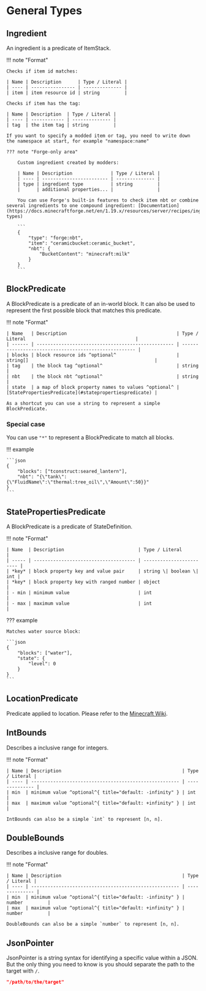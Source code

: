# General Types

## Ingredient

An ingredient is a predicate of ItemStack.

!!! note "Format"

    Checks if item id matches:

    | Name | Description      | Type / Literal |
    | ---- | ---------------- | -------------- |
    | item | item resource id | string         |

    Checks if item has the tag:

    | Name | Description  | Type / Literal |
    | ---- | ------------ | -------------- |
    | tag  | the item tag | string         |

    If you want to specify a modded item or tag, you need to write down the namespace at start, for example "namespace:name"

    ??? note "Forge-only area"

        Custom ingredient created by modders:

        | Name | Description              | Type / Literal |
        | ---- | ------------------------ | -------------- |
        | type | ingredient type          | string         |
        |      | additional properties... |                |

        You can use Forge's built-in features to check item nbt or combine several ingredients to one compound ingredient: [Documentation](https://docs.minecraftforge.net/en/1.19.x/resources/server/recipes/ingredients/#forge-types)

        ```
        {
            "type": "forge:nbt",
            "item": "ceramicbucket:ceramic_bucket",
            "nbt": {
                "BucketContent": "minecraft:milk"
            }
        }
        ```

## BlockPredicate

A BlockPredicate is a predicate of an in-world block. It can also be used to represent the first possible block that matches this predicate.

!!! note "Format"

    | Name   | Description                                        | Type / Literal                                        |
    | ------ | -------------------------------------------------- | ----------------------------------------------------- |
    | blocks | block resource ids ^optional^                      | string[]                                              |
    | tag    | the block tag ^optional^                           | string                                                |
    | nbt    | the block nbt ^optional^                           | string                                                |
    | state  | a map of block property names to values ^optional^ | [StatePropertiesPredicate](#statepropertiespredicate) |

    As a shortcut you can use a string to represent a simple BlockPredicate.

### Special case

You can use `"*"` to represent a BlockPredicate to match all blocks.

!!! example

    ```json
    {
        "blocks": ["tconstruct:seared_lantern"],
        "nbt": "{\"tank\":{\"FluidName\":\"thermal:tree_oil\",\"Amount\":50}}"
    }
    ```

## StatePropertiesPredicate

A BlockPredicate is a predicate of StateDefinition.

!!! note "Format"

    | Name  | Description                           | Type / Literal           |
    | ----- | ------------------------------------- | ------------------------ |
    | *key* | block property key and value pair     | string \| boolean \| int |
    | *key* | block property key with ranged number | object                   |
    | - min | minimum value                         | int                      |
    | - max | maximum value                         | int                      |

??? example

    Matches water source block:

    ```json
    {
        "blocks": ["water"],
        "state": {
            "level": 0
        }
    }
    ```

## LocationPredicate

Predicate applied to location. Please refer to the [Minecraft Wiki](https://minecraft.wiki/w/Predicate).

## IntBounds

Describes a inclusive range for integers.

!!! note "Format"

    | Name | Description                                            | Type / Literal |
    | ---- | ------------------------------------------------------ | -------------- |
    | min  | minimum value ^optional^{ title="default: -infinity" } | int            |
    | max  | maximum value ^optional^{ title="default: +infinity" } | int            |

    IntBounds can also be a simple `int` to represent [n, n].

## DoubleBounds

Describes a inclusive range for doubles.

!!! note "Format"

    | Name | Description                                            | Type / Literal |
    | ---- | ------------------------------------------------------ | -------------- |
    | min  | minimum value ^optional^{ title="default: -infinity" } | number         |
    | max  | maximum value ^optional^{ title="default: +infinity" } | number         |

    DoubleBounds can also be a simple `number` to represent [n, n].

## JsonPointer

JsonPointer is a string syntax for identifying a specific value within a JSON. But the only thing you need to know is you should separate the path to the target with `/`.

```json
"/path/to/the/target"
```
